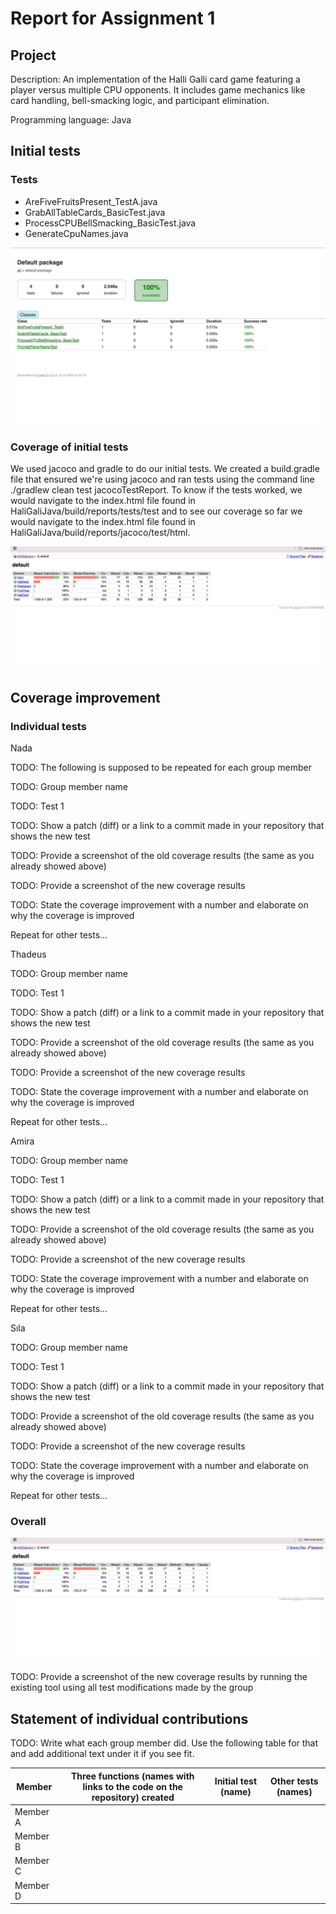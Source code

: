 # Report for Assignment 1

## Project

Description: An implementation of the Halli Galli card game featuring a player versus multiple CPU opponents. It includes game mechanics like card handling, bell-smacking logic, and participant elimination.

Programming language: Java

## Initial tests

### Tests

- AreFiveFruitsPresent_TestA.java
- GrabAllTableCards_BasicTest.java
- ProcessCPUBellSmacking_BasicTest.java
- GenerateCpuNames.java

![Initial Coverage Report](images/testReport.jpg)

### Coverage of initial tests

We used jacoco and gradle to do our initial tests. We created a build.gradle file that ensured we're using jacoco and ran tests using the command line ./gradlew clean test jacocoTestReport. To know if the tests worked, we would navigate to the index.html file found in HaliGaliJava/build/reports/tests/test and to see our coverage so far we would navigate to the index.html file found in HaliGaliJava/build/reports/jacoco/test/html.

![Initial Coverage Report](images/initialCoverage.jpg)

## Coverage improvement

### Individual tests

Nada

TODO: The following is supposed to be repeated for each group member

TODO: Group member name

TODO: Test 1

TODO: Show a patch (diff) or a link to a commit made in your repository that shows the new test

TODO: Provide a screenshot of the old coverage results (the same as you already showed above)

TODO: Provide a screenshot of the new coverage results

TODO: State the coverage improvement with a number and elaborate on why the coverage is improved

Repeat for other tests...

Thadeus

TODO: Group member name

TODO: Test 1

TODO: Show a patch (diff) or a link to a commit made in your repository that shows the new test

TODO: Provide a screenshot of the old coverage results (the same as you already showed above)

TODO: Provide a screenshot of the new coverage results

TODO: State the coverage improvement with a number and elaborate on why the coverage is improved

Repeat for other tests...

Amira

TODO: Group member name

TODO: Test 1

TODO: Show a patch (diff) or a link to a commit made in your repository that shows the new test

TODO: Provide a screenshot of the old coverage results (the same as you already showed above)

TODO: Provide a screenshot of the new coverage results

TODO: State the coverage improvement with a number and elaborate on why the coverage is improved

Repeat for other tests...

Sıla 

TODO: Group member name

TODO: Test 1

TODO: Show a patch (diff) or a link to a commit made in your repository that shows the new test

TODO: Provide a screenshot of the old coverage results (the same as you already showed above)

TODO: Provide a screenshot of the new coverage results

TODO: State the coverage improvement with a number and elaborate on why the coverage is improved

Repeat for other tests...



### Overall

![Initial Coverage Report](images/initialCoverage.jpg)

TODO: Provide a screenshot of the new coverage results by running the existing tool using all test modifications made by the group

## Statement of individual contributions

TODO: Write what each group member did. Use the following table for that and add additional text under it if you see fit.

| Member | Three functions (names with links to the code on the repository) created | Initial test (name) | Other tests (names) |
| --- | --- | --- | --- |
| Member A | | | |
| Member B | | | |
| Member C | | | |
| Member D | | | |